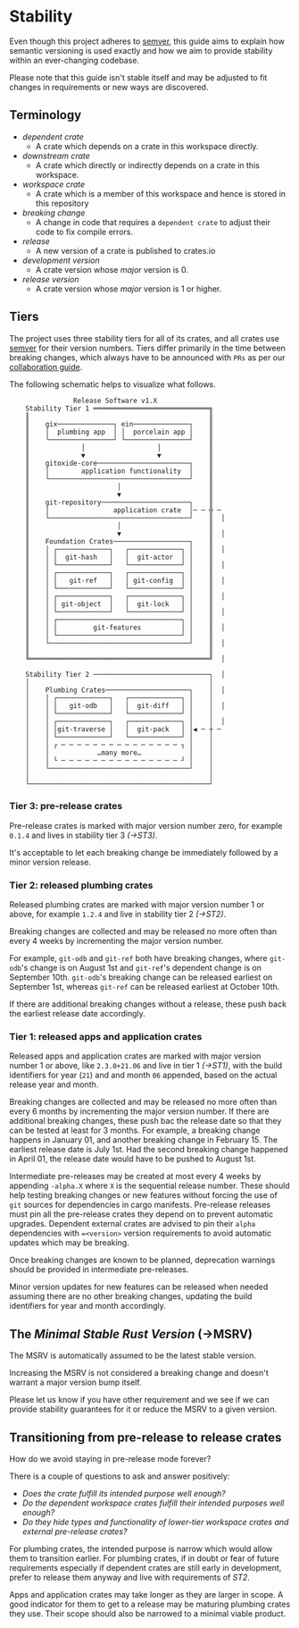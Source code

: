 # Stability

Even though this project adheres to [semver], this guide aims to explain how semantic versioning is used exactly and how we aim to provide stability within an
ever-changing codebase.

Please note that this guide isn't stable itself and may be adjusted to fit changes in requirements or new ways are discovered.

## Terminology

- _dependent crate_
  - A crate which depends on a crate in this workspace directly.
- _downstream crate_
  - A crate which directly or indirectly depends on a crate in this workspace.
- _workspace crate_
  - A crate which is a member of this workspace and hence is stored in this repository
- _breaking change_
  - A change in code that requires a `dependent crate` to adjust their code to fix compile errors.
- _release_
  - A new version of a crate is published to crates.io
- _development version_
  - A crate version whose _major_ version is 0.
- _release version_
  - A crate version whose _major_ version is 1 or higher.

## Tiers

The project uses three stability tiers for all of its crates, and all crates use [semver] for their version numbers.
Tiers differ primarily in the time between breaking changes, which always have to be announced with `PRs` as per
our [collaboration guide].

The following schematic helps to visualize what follows.

```text
                Release Software v1.X                 
    Stability Tier 1 ═════════════════════════════╗   
    ║                                             ║   
    ║    gix──────────────┐ ein──────────────┐    ║   
    ║    │  plumbing app  │ │  porcelain app │    ║   
    ║    └────────────────┘ └────────────────┘    ║   
    ║             │                  │            ║   
    ║             ▼                  ▼            ║   
    ║    gitoxide-core───────────────────────┐    ║   
    ║    │        application functionality  │    ║   
    ║    └───────────────────────────────────┘    ║   
    ║                      │                      ║   
    ║                      ▼                      ║   
    ║    git-repository──────────────────────┐    ║   
    ║    │                application crate  │─ ─ ╬ ─ 
    ║    └───────────────────────────────────┘    ║  │
    ║                      │                      ║   
    ║                      ▼                      ║  │
    ║    Foundation Crates───────────────────┐    ║   
    ║    │ ┌─────────────┐   ┌─────────────┐ │    ║  │
    ║    │ │  git-hash   │   │  git-actor  │ │    ║   
    ║    │ └─────────────┘   └─────────────┘ │    ║  │
    ║    │ ┌─────────────┐   ┌─────────────┐ │    ║   
    ║    │ │   git-ref   │   │ git-config  │ │    ║  │
    ║    │ └─────────────┘   └─────────────┘ │    ║   
    ║    │ ┌─────────────┐   ┌─────────────┐ │    ║  │
    ║    │ │ git-object  │   │  git-lock   │ │    ║   
    ║    │ └─────────────┘   └─────────────┘ │    ║  │
    ║    │ ┌───────────────────────────────┐ │    ║   
    ║    │ │         git-features          │ │    ║  │
    ║    │ └───────────────────────────────┘ │    ║   
    ║    └───────────────────────────────────┘    ║  │
    ║                                             ║   
    ╚═════════════════════════════════════════════╝  │
                                                      
    Stability Tier 2 ─────────────────────────────┐  │
    │                                             │   
    │    Plumbing Crates─────────────────────┐    │  │
    │    │ ┌─────────────┐   ┌─────────────┐ │    │   
    │    │ │   git-odb   │   │  git-diff   │ │    │  │
    │    │ └─────────────┘   └─────────────┘ │    │   
    │    │ ┌─────────────┐   ┌─────────────┐ │    │  │
    │    │ │git-traverse │   │  git-pack   │ │◀ ─ ┼ ─ 
    │    │ └─────────────┘   └─────────────┘ │    │   
    │    │ ┌ ─ ─ ─ ─ ─ ─ ─ ─ ─ ─ ─ ─ ─ ─ ─ ┐ │    │   
    │    │            …many more…            │    │   
    │    │ └ ─ ─ ─ ─ ─ ─ ─ ─ ─ ─ ─ ─ ─ ─ ─ ┘ │    │   
    │    └───────────────────────────────────┘    │   
    │                                             │   
    └─────────────────────────────────────────────┘
```

### Tier 3: pre-release crates

Pre-release crates is marked with major version number zero, for example `0.1.4` and lives in stability tier 3 _(->ST3)_.

It's acceptable to let each breaking change be immediately followed by a minor version release.

### Tier 2: released plumbing crates

Released plumbing crates are marked with major version number 1 or above, for example `1.2.4` and live in stability tier 2 _(->ST2)_.

Breaking changes are collected and may be released no more often than every 4 weeks by incrementing the major version number.

For example, `git-odb` and `git-ref` both have breaking changes, where `git-odb`'s change is on August 1st and `git-ref`'s dependent change
is on September 10th. `git-odb`'s breaking change can be released earliest on September 1st, whereas `git-ref` can be released earliest at October 10th.

If there are additional breaking changes without a release, these push back the earliest release date accordingly.

### Tier 1: released apps and application crates

Released apps and application crates are marked with major version number 1 or above, like `2.3.0+21.06` and live in tier 1 _(->ST1)_,
with the build identifiers for year (`21`) and and month `06` appended, based on the actual release year and month.

Breaking changes are collected and may be released no more often than every 6 months by incrementing the major version number. If there are additional breaking changes,
these push bac the release date so that they can be tested at least for 3 months. For example, a breaking change happens in January 01, and another breaking change in February 15.
The earliest release date is July 1st. Had the second breaking change happened in April 01, the release date would have to be pushed to August 1st.

Intermediate pre-releases may be created at most every 4 weeks by appending `-alpha.X` where `X` is the sequential release number. These should help testing
breaking changes or new features without forcing the use of `git` sources for dependencies in cargo manifests. Pre-release releases must pin all the pre-release
crates they depend on to prevent automatic upgrades. Dependent external crates are advised to pin their `alpha` dependencies with `=<version>` version requirements to avoid
automatic updates which may be breaking.

Once breaking changes are known to be planned, deprecation warnings should be provided in intermediate pre-releases.

Minor version updates for new features can be released when needed assuming there are no other breaking changes, updating the build identifiers for year and month accordingly.

## The _Minimal Stable Rust Version_ (->MSRV)

The MSRV is automatically assumed to be the latest stable version.

Increasing the MSRV is not considered a breaking change and doesn't warrant a major version bump itself.

Please let us know if you have other requirement and we see if we can provide stability guarantees for it or reduce the MSRV to a given version.

## Transitioning from pre-release to release crates

How do we avoid staying in pre-release mode forever?

There is a couple of questions to ask and answer positively:

- _Does the crate fulfill its intended purpose well enough?_
- _Do the dependent workspace crates fulfill their intended purposes well enough?_
- _Do they hide types and functionality of lower-tier workspace crates and external pre-release crates?_

For plumbing crates, the intended purpose is narrow which would allow them to transition earlier. For plumbing crates, if in doubt or fear of future requirements
especially if dependent crates are still early in development, prefer to release them anyway and live with requirements of _ST2_.

Apps and application crates may take longer as they are larger in scope. A good indicator for them to get to a release may be maturing plumbing crates they
use. Their scope should also be narrowed to a minimal viable product.

[semver]: https://semver.org
[collaboration guide]: https://github.com/Byron/gitoxide/blob/main/COLLABORATING.md
